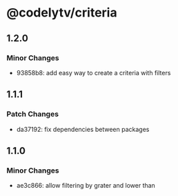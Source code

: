 # @codelytv/criteria

## 1.2.0

### Minor Changes

- 93858b8: add easy way to create a criteria with filters

## 1.1.1

### Patch Changes

- da37192: fix dependencies between packages

## 1.1.0

### Minor Changes

- ae3c866: allow filtering by grater and lower than
